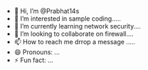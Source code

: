 - 👋 Hi, I’m @Prabhat14s
- 👀 I’m interested in sample coding.....
- 🌱 I’m currently learning network security....
- 💞️ I’m looking to collaborate on firewall....
- 📫 How to reach me drrop a message .....
- 😄 Pronouns: ...
- ⚡ Fun fact: ...

<!---
Prabhat14s/Prabhat14s is a ✨ special ✨ repository because its `README.md` (this file) appears on your GitHub profile.
You can click the Preview link to take a look at your changes.
--->
